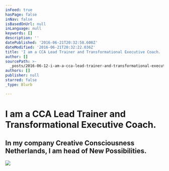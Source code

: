 ```yaml
---
inFeed: true
hasPage: false
inNav: false
isBasedOnUrl: null
inLanguage: null
keywords: []
description: ''
datePublished: '2016-06-21T20:32:58.608Z'
dateModified: '2016-06-21T20:32:22.036Z'
title: 'I am a CCA Lead Trainer and Transformational Executive Coach. '
author: []
sourcePath: >-
  _posts/2016-06-12-i-am-a-cca-lead-trainer-and-transformational-executive-coach.md
authors: []
publisher: null
starred: false
_type: Blurb

---
```

# I am a CCA Lead Trainer and Transformational Executive Coach. 

## In my company Creative Consciousness Netherlands, I am head of New Possibilities.
![](https://the-grid-user-content.s3-us-west-2.amazonaws.com/cae7c6ec-cfd8-45a1-8b6a-ea54eefc3fe9.jpg)